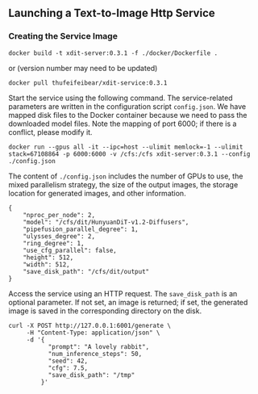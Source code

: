 ## Launching a Text-to-Image Http Service

### Creating the Service Image

```
docker build -t xdit-server:0.3.1 -f ./docker/Dockerfile .
```

or (version number may need to be updated)

```
docker pull thufeifeibear/xdit-service:0.3.1
```

Start the service using the following command. The service-related parameters are written in the configuration script `config.json`. We have mapped disk files to the Docker container because we need to pass the downloaded model files. Note the mapping of port 6000; if there is a conflict, please modify it.

```
docker run --gpus all -it --ipc=host --ulimit memlock=-1 --ulimit stack=67108864 -p 6000:6000 -v /cfs:/cfs xdit-server:0.3.1 --config ./config.json
```

The content of `./config.json` includes the number of GPUs to use, the mixed parallelism strategy, the size of the output images, the storage location for generated images, and other information.

```
{
    "nproc_per_node": 2,
    "model": "/cfs/dit/HunyuanDiT-v1.2-Diffusers",
    "pipefusion_parallel_degree": 1,
    "ulysses_degree": 2,
    "ring_degree": 1,
    "use_cfg_parallel": false,
    "height": 512,
    "width": 512,
    "save_disk_path": "/cfs/dit/output"
}
```

Access the service using an HTTP request. The `save_disk_path` is an optional parameter. If not set, an image is returned; if set, the generated image is saved in the corresponding directory on the disk.

```
curl -X POST http://127.0.0.1:6001/generate \
     -H "Content-Type: application/json" \
     -d '{
           "prompt": "A lovely rabbit",
           "num_inference_steps": 50,
           "seed": 42,
           "cfg": 7.5,
           "save_disk_path": "/tmp"
         }'
```